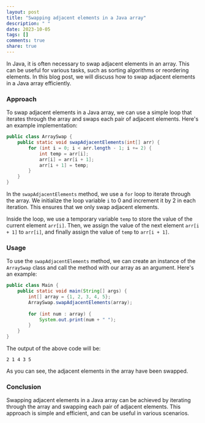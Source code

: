 ```yaml
---
layout: post
title: "Swapping adjacent elements in a Java array"
description: " "
date: 2023-10-05
tags: []
comments: true
share: true
---
```


In Java, it is often necessary to swap adjacent elements in an array. This can be useful for various tasks, such as sorting algorithms or reordering elements. In this blog post, we will discuss how to swap adjacent elements in a Java array efficiently.

### Approach

To swap adjacent elements in a Java array, we can use a simple loop that iterates through the array and swaps each pair of adjacent elements. Here's an example implementation:

```java
public class ArraySwap {
    public static void swapAdjacentElements(int[] arr) {
        for (int i = 0; i < arr.length - 1; i += 2) {
            int temp = arr[i];
            arr[i] = arr[i + 1];
            arr[i + 1] = temp;
        }
    }
}
```

In the `swapAdjacentElements` method, we use a `for` loop to iterate through the array. We initialize the loop variable `i` to 0 and increment it by 2 in each iteration. This ensures that we only swap adjacent elements.

Inside the loop, we use a temporary variable `temp` to store the value of the current element `arr[i]`. Then, we assign the value of the next element `arr[i + 1]` to `arr[i]`, and finally assign the value of `temp` to `arr[i + 1]`.

### Usage

To use the `swapAdjacentElements` method, we can create an instance of the `ArraySwap` class and call the method with our array as an argument. Here's an example:

```java
public class Main {
    public static void main(String[] args) {
        int[] array = {1, 2, 3, 4, 5};
        ArraySwap.swapAdjacentElements(array);
        
        for (int num : array) {
            System.out.print(num + " ");
        }
    }
}
```

The output of the above code will be:

```
2 1 4 3 5
```

As you can see, the adjacent elements in the array have been swapped.

### Conclusion

Swapping adjacent elements in a Java array can be achieved by iterating through the array and swapping each pair of adjacent elements. This approach is simple and efficient, and can be useful in various scenarios.